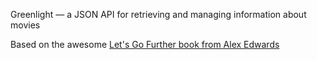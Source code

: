 Greenlight — a JSON API for retrieving and managing information about movies

Based on the awesome [Let's Go Further book from Alex Edwards](https://lets-go-further.alexedwards.net/)
